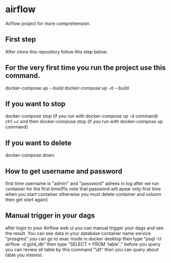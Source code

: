# airflow
Airflow project for more comprehension.

## First step
After clone this repository follow this step below.

## For the very first time you run the project use this command.
docker-compose up --build
docker-compose up -d --build

## If you want to stop 
docker-compose stop (if you run with docker-compose up -d command)
ctrl +c and then docker-compose stop (if you run with docker-compose up command)

## If you want to delete 
docker-compose down

## How to get username and password 
first time username is "admin" and "password" adrees in log after we run container for the first time(Pls note that password will apear only first time when you start container otherwise you must delete container and volumn then get start again)

## Manual trigger in your dags
after login to your Airflow web ui you can manual trigger your dags and see the result. You can see data in your database container name service "prosgres" you can go to exac mode in docker desktop then type "psql -U airflow -d gold_db" then type "SELECT * FROM 'table';" before you query you can review all table by this command "\dt" then you can query about table you interest.